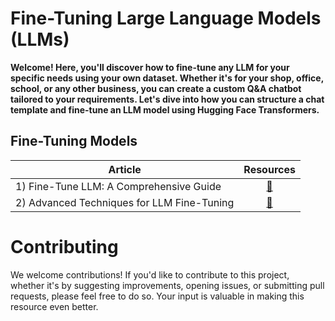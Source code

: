 # Fine-Tuning Large Language Models (LLMs)

**Welcome! Here, you'll discover how to fine-tune any LLM for your specific needs using your own dataset. Whether it's for your shop, office, school, or any other business, you can create a custom Q&A chatbot tailored to your requirements. Let's dive into how you can structure a chat template and fine-tune an LLM model using Hugging Face Transformers.**

## Fine-Tuning Models

| Article                                     | Resources |
| ------------------------------------------- | :-------: |
| 1) Fine-Tune LLM: A Comprehensive Guide     | [🔗](#)  |
| 2) Advanced Techniques for LLM Fine-Tuning  | [🔗](#)  |

# Contributing
We welcome contributions! If you'd like to contribute to this project, whether it's by suggesting improvements, opening issues, or submitting pull requests, please feel free to do so. Your input is valuable in making this resource even better.
